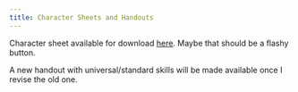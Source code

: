 ```yaml
---
title: Character Sheets and Handouts
---
```


Character sheet available for download [here]({{site.url}}/citatel/downloads/handouts/playersheet.pdf). Maybe that should be a flashy button.
<!-- i *cannot* get {{ site.url | relative_url }} to work here and i have no idea why, i have to add /citatel manually and it feels bad. -->

A new handout with universal/standard skills will be made available once I revise the old one.

